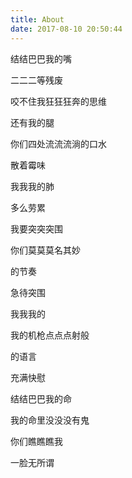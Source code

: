 ```yaml
---
title: About
date: 2017-08-10 20:50:44
---
```


结结巴巴我的嘴

二二二等残废

咬不住我狂狂狂奔的思维

还有我的腿

你们四处流流流淌的口水

散着霉味

我我我的肺

多么劳累

我要突突突围

你们莫莫莫名其妙

的节奏

急待突围

我我我的

我的机枪点点点射般

的语言

充满快慰

结结巴巴我的命

我的命里没没没有鬼

你们瞧瞧瞧我

一脸无所谓
